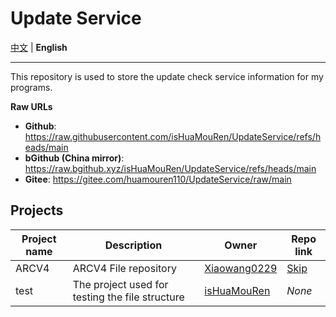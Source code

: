 # Update Service

[中文](/README.md) | **English**

---

This repository is used to store the update check service information for my programs.

**Raw URLs**
- **Github**: https://raw.githubusercontent.com/isHuaMouRen/UpdateService/refs/heads/main
- **bGithub (China mirror)**: https://raw.bgithub.xyz/isHuaMouRen/UpdateService/refs/heads/main
- **Gitee**: https://gitee.com/huamouren110/UpdateService/raw/main

## Projects

|Project name|Description|Owner|Repo link|
|-|-|-|-|
|ARCV4|ARCV4 File repository|[Xiaowang0229](https://github.com/Xiaowang0229)|[Skip](https://github.com/Xiaowang0229/ARCV4)|
|test|The project used for testing the file structure|[isHuaMouRen](https://github.com/isHuaMouRen)|*None*|